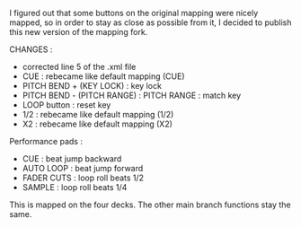 I figured out that some buttons on the original mapping were nicely mapped, so in order to stay as close as possible from it, I decided to publish this new version of the mapping fork.

CHANGES :

- corrected line 5 of the .xml file
- CUE : rebecame like default mapping (CUE)
- PITCH BEND + (KEY LOCK) : key lock
- PITCH BEND - (PITCH RANGE) : PITCH RANGE : match key
- LOOP button : reset key
- 1/2 : rebecame like default mapping (1/2)
- X2 : rebecame like default mapping (X2)

Performance pads :
- CUE : beat jump backward
- AUTO LOOP : beat jump forward
- FADER CUTS : loop roll beats 1/2
- SAMPLE : loop roll beats 1/4

This is mapped on the four decks.
The other main branch functions stay the same.
